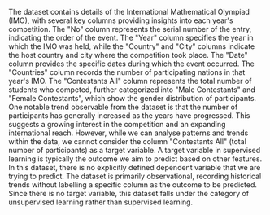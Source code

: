 The dataset contains details of the International Mathematical Olympiad (IMO), with several key columns providing insights into each year's competition. The "No" column represents the serial number of the entry, indicating the order of the event. The "Year" column specifies the year in which the IMO was held, while the "Country" and "City" columns indicate the host country and city where the competition took place. The "Date" column provides the specific dates during which the event occurred. The "Countries" column records the number of participating nations in that year's IMO. The "Contestants All" column represents the total number of students who competed, further categorized into "Male Contestants" and "Female Contestants", which show the gender distribution of participants.
One notable trend observable from the dataset is that the number of participants has generally increased as the years have progressed. This suggests a growing interest in the competition and an expanding international reach.
However, while we can analyse patterns and trends within the data, we cannot consider the column "Contestants All" (total number of participants) as a target variable. A target variable in supervised learning is typically the outcome we aim to predict based on other features. In this dataset, there is no explicitly defined dependent variable that we are trying to predict. The dataset is primarily observational, recording historical trends without labelling a specific column as the outcome to be predicted.
Since there is no target variable, this dataset falls under the category of unsupervised learning rather than supervised learning.
